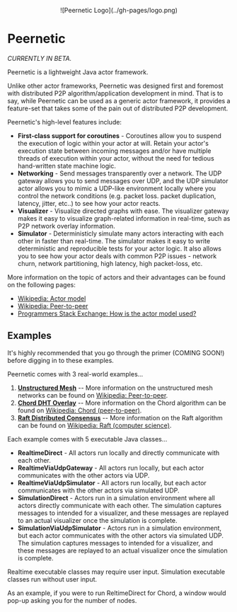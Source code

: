 <p align="center">
![Peernetic Logo](../gh-pages/logo.png)
</p>

# Peernetic

*CURRENTLY IN BETA.*

Peernetic is a lightweight Java actor framework.

Unlike other actor frameworks, Peernetic was designed first and foremost with distributed P2P algorithm/application development in mind. That is to say, while Peernetic can be used as a generic actor framework, it provides a feature-set that takes some of the pain out of distributed P2P development.

Peernetic's high-level features include:

* **First-class support for coroutines** - Coroutines allow you to suspend the execution of logic within your actor at will. Retain your actor's execution state between incoming messages and/or have multiple threads of execution within your actor, without the need for tedious hand-written state machine logic.
* **Networking** - Send messages transparently over a network. The UDP gateway allows you to send messages over UDP, and the UDP simulator actor allows you to mimic a UDP-like environment locally where you control the network conditions (e.g. packet loss. packet duplication, latency, jitter, etc..) to see how your actor reacts.
* **Visualizer** - Visualize directed graphs with ease. The visualizer gateway makes it easy to visualize graph-related information in real-time, such as P2P network overlay information.
* **Simulator** - Deterministicly simulate many actors interacting with each other in faster than real-time. The simulator makes it easy to write deterministic and reproducible tests for your actor logic. It also allows you to see how your actor deals with common P2P issues - network churn, network partitioning, high latency, high packet-loss, etc.

More information on the topic of actors and their advantages can be found on the following pages:

* [Wikipedia: Actor model](https://en.wikipedia.org/wiki/Actor_model)
* [Wikipedia: Peer-to-peer](https://en.wikipedia.org/wiki/Peer-to-peer)
* [Programmers Stack Exchange: How is the actor model used?](http://programmers.stackexchange.com/questions/99501/how-is-the-actor-model-used)

## Examples

It's highly recommended that you go through the primer (COMING SOON!) before digging in to these examples.

Peernetic comes with 3 real-world examples...

 1. **[Unstructured Mesh](examples/src/main/java/com/offbynull/peernetic/examples/unstructured)** -- More information on the unstructured mesh networks can be found on [Wikipedia: Peer-to-peer](https://en.wikipedia.org/wiki/Peer-to-peer#Unstructured_networks).
 1.  **[Chord DHT Overlay](examples/src/main/java/com/offbynull/peernetic/examples/chord)** -- More information on the Chord algorithm can be found on [Wikipedia: Chord (peer-to-peer)](https://en.wikipedia.org/wiki/Chord_(peer-to-peer)).
 1. **[Raft Distributed Consensus](examples/src/main/java/com/offbynull/peernetic/examples/raft)** --  More information on the Raft algorithm can be found on [Wikipedia: Raft (computer science)](https://en.wikipedia.org/wiki/Raft_(computer_science)).

Each example comes with 5 executable Java classes...

 * **RealtimeDirect** - All actors run locally and directly communicate with each other.
 * **RealtimeViaUdpGateway** - All actors run locally, but each actor communicates with the other actors via UDP.
 * **RealtimeViaUdpSimulator** - All actors run locally, but each actor communicates with the other actors via simulated UDP.
 * **SimulationDirect** - Actors run in a simulation environment where all actors directly communicate with each other. The simulation captures messages to intended for a visualizer, and these messages are replayed to an actual visualizer once the simulation is complete.
 * **SimulationViaUdpSimulator** - Actors run in a simulation environment, but each actor communicates with the other actors via simulated UDP. The simulation captures messages to intended for a visualizer, and these messages are replayed to an actual visualizer once the simulation is complete.

Realtime executable classes may require user input. Simulation executable classes run without user input.

As an example, if you were to run ReltimeDirect for Chord, a window would pop-up asking you for the number of nodes.

 